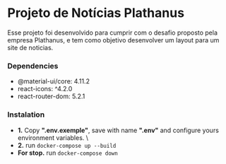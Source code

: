 # Projeto de Notícias Plathanus 
Esse projeto foi desenvolvido para cumprir com o desafio proposto pela empresa Plathanus, e tem como objetivo desenvolver um layout para um site de noticias.

### Dependencies
- @material-ui/core: 4.11.2
- react-icons: ^4.2.0
- react-router-dom: 5.2.1

### Instalation
- **1.** Copy **".env.exemple"**, save with name **".env"** and configure yours environment variables. \
- **2.** run `docker-compose up --build`
- **For stop.** run `docker-compose down`

